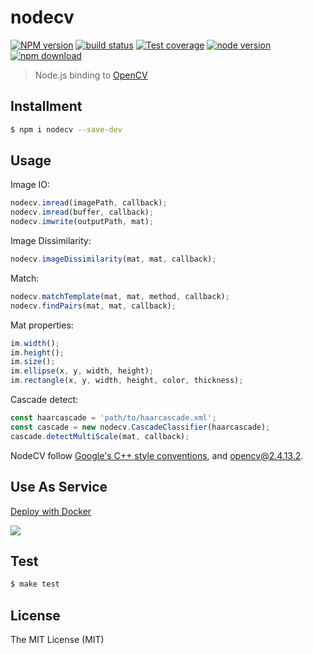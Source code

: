 # nodecv

[![NPM version][npm-image]][npm-url]
[![build status][travis-image]][travis-url]
[![Test coverage][coveralls-image]][coveralls-url]
[![node version][node-image]][node-url]
[![npm download][download-image]][download-url]

[npm-image]: https://img.shields.io/npm/v/nodecv.svg?style=flat-square
[npm-url]: https://npmjs.org/package/nodecv
[travis-image]: https://img.shields.io/travis/xudafeng/nodecv.svg?style=flat-square
[travis-url]: https://travis-ci.org/xudafeng/nodecv
[coveralls-image]: https://img.shields.io/coveralls/xudafeng/nodecv.svg?style=flat-square
[coveralls-url]: https://coveralls.io/r/xudafeng/nodecv?branch=master
[node-image]: https://img.shields.io/badge/node.js-%3E=_6-green.svg?style=flat-square
[node-url]: http://nodejs.org/download/
[download-image]: https://img.shields.io/npm/dm/nodecv.svg?style=flat-square
[download-url]: https://npmjs.org/package/nodecv

> Node.js binding to [OpenCV](//github.com/opencv/opencv)

## Installment

``` bash
$ npm i nodecv --save-dev
```

## Usage

Image IO:

``` javascript
nodecv.imread(imagePath, callback);
nodecv.imread(buffer, callback);
nodecv.imwrite(outputPath, mat);
```

Image Dissimilarity:

``` javascript
nodecv.imageDissimilarity(mat, mat, callback);
```

Match:

``` javascript
nodecv.matchTemplate(mat, mat, method, callback);
nodecv.findPairs(mat, mat, callback);
```

Mat properties:

``` javascript
im.width();
im.height();
im.size();
im.ellipse(x, y, width, height);
im.rectangle(x, y, width, height, color, thickness);
```

Cascade detect:

``` javascript
const haarcascade = 'path/to/haarcascade.xml';
const cascade = new nodecv.CascadeClassifier(haarcascade);
cascade.detectMultiScale(mat, callback);
```

NodeCV follow [Google's C++ style conventions](//google.github.io/styleguide/cppguide.html), and [opencv@2.4.13.2](http://docs.opencv.org/2.4.13.2/).

## Use As Service

[Deploy with Docker](//github.com/macacajs/nodecv-server)

![](http://wx3.sinaimg.cn/large/6d308bd9gy1fek6oa9i3vj21kw0zrn4y.jpg)

## Test

``` bash
$ make test
```

## License

The MIT License (MIT)
